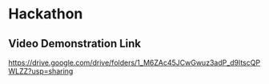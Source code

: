 # Hackathon


## Video Demonstration Link

https://drive.google.com/drive/folders/1_M6ZAc45JCwGwuz3adP_d9ltscQPWLZZ?usp=sharing
